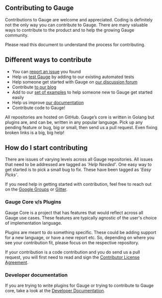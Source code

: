 ## Contributing to Gauge

Contributions to Gauge are welcome and appreciated. Coding is definitely not the only way you can contribute to Gauge. There are many valuable ways to contribute to the product and to help the growing Gauge community.

Please read this document to understand the process for contributing.

## Different ways to contribute

* You can [report an issue](https://github.com/getgauge/gauge/issues) you found
* Help us [test Gauge](https://github.com/getgauge/gauge-tests) by adding to our existing automated tests
* Help someone get started with Gauge on [our discussion forum](https://groups.google.com/forum/#!forum/getgauge)
* Contribute [to our blog](gauge.org/blog) 
* Add to our [set of examples](https://docs.gauge.org/examples.html) to help someone new to Gauge get started easily
* Help us improve [our documentation](https://github.com/getgauge/documentation)
* Contribute code to Gauge! 

All repositories are hosted on GitHub. Gauge’s core is written in Golang but plugins are, and can be, written in any popular language. Pick up any pending feature or bug, big or small, then send us a pull request. Even fixing broken links is a big, big help!

## How do I start contributing

There are issues of varying levels across all Gauge repositories. All issues that need to be addressed are tagged as _'Help Needed'_. One easy way to get started is to pick a small bug to fix. These have been tagged as _'Easy Picks'_.

If you need help in getting started with contribution, feel free to reach out on the [Google Groups](https://groups.google.com/forum/#!forum/getgauge) or [Gitter](https://gitter.im/getgauge/chat).

### Gauge Core v/s Plugins

Gauge Core is a project that has features that would reflect across all Gauge use cases. These features are typically agnostic of the user's choice of implementation language.

Plugins are meant to do something specific. These could be adding support for a new language, or have a new report etc. So, depending on where you see your contribution fit, please focus on the respective repository.

If your contribution is a code contribution and you do send us a pull request, you will first need to read and sign the [Contributor License Agreement](https://gauge-cla.herokuapp.com/).

### Developer documentation

If you are trying to write plugins for Gauge or trying to contribute to Gauge core, take a look at the [Developer Documentation](https://github.com/getgauge/gauge/wiki/Gauge-Technical-Documentation).
